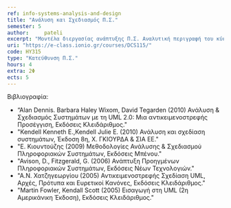 ```yaml
---
ref: info-systems-analysis-and-design
title: "Ανάλυση και Σχεδιασμός Π.Σ."
semester: 5
author: 	pateli
excerpt: "Μοντέλα διεργασίας ανάπτυξης Π.Σ. Αναλυτική περιγραφή του κύκλου ζωής ενός Π.Σ. (καθορισμός προβλήματος, μελέτη σκοπιμότητας, ανάλυση απαιτήσεων, λογικός και φυσικός σχεδιασμός, εγκατάσταση και συντήρηση). Μέθοδοι και τεχνικές συλλογής και ανάλυσης απαιτήσεων χρηστών. Ο ρόλος του αναλυτή. Αντικειμενοστρεφής σχεδίαση συστημάτων. Ανάλυση και σχεδίαση ΠΣ με χρήση της γλώσσας UML."
uri: "https://e-class.ionio.gr/courses/DCS115/"
code: ΗΥ315
type: "Κατεύθυνση Π.Σ."
hours: 4
extra: 2Φ
ects: 5
---
```



Βιβλιογραφία: 
  - “Alan Dennis. Barbara Haley Wixom, David Tegarden (2010) Ανάλυση & Σχεδιασμός Συστημάτων με τη UML 2.0: Μια αντικειμενοστρεφής Προσέγγιση, Εκδόσεις Κλειδάριθμος."
  - "Kendell Kenneth E.,Kendell Julie E. (2010) Ανάλυση και σχεδίαση συστημάτων,  Έκδοση 8η, Χ. ΓΚΙΟΥΡΔΑ & ΣΙΑ ΕΕ."
  - "E. Κιουντούζης (2009) Μεθοδολογίες Ανάλυσης & Σχεδιασμού Πληροφοριακών Συστημάτων, Εκδόσεις Μπένου."
  - "Avison, D., Fitzgerald, G. (2006) Ανάπτυξη Προηγμένων Πληροφοριακών Συστημάτων, Εκδόσεις Νέων Τεχνολογιών."
  - "Α.Ν. Χατζηγεωργίου (2005) Αντικειμενοστρεφής Σχεδίαση UML, Αρχές, Πρότυπα και Ευρετικοί Κανόνες, Εκδόσεις Κλειδάριθμος."
  - "Martin Fowler, Kendall Scott (2005) Εισαγωγή στη UML (2η Αμερικάνικη Έκδοση), Εκδόσεις Κλειδάριθμος."
